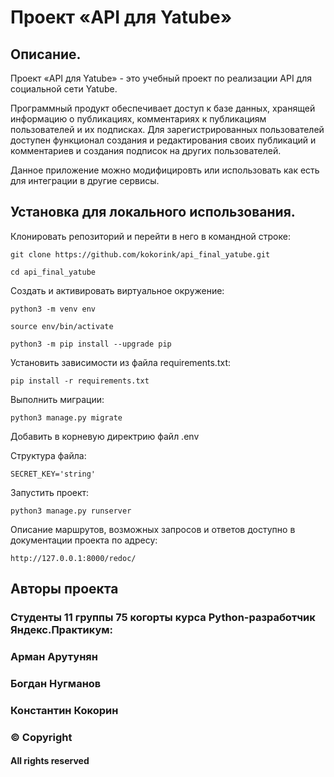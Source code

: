 # Проект «API для Yatube»

## Описание.
Проект «API для Yatube» - это учебный проект по реализации API для 
социальной сети Yatube.

Программный продукт обеспечивает доступ к базе данных, хранящей информацию о 
публикациях, комментариях к публикациям пользователей и их подписках.
Для зарегистрированных пользователей доступен функционал создания и 
редактирования своих публикаций и комментариев и создания подписок на других 
пользователей.

Данное приложение можно модифицировть или использовать как есть для 
интеграции в другие сервисы.

## Установка для локального использования.
Клонировать репозиторий и перейти в него в командной строке:

```
git clone https://github.com/kokorink/api_final_yatube.git
```

```
cd api_final_yatube
```

Cоздать и активировать виртуальное окружение:

```
python3 -m venv env
```

```
source env/bin/activate
```

```
python3 -m pip install --upgrade pip
```

Установить зависимости из файла requirements.txt:

```
pip install -r requirements.txt
```

Выполнить миграции:

```
python3 manage.py migrate
```
Добавить в корневую директрию файл .env

Структура файла:
```
SECRET_KEY='string'
```
Запустить проект:
```
python3 manage.py runserver
```

Описание маршрутов, возможных запросов и ответов доступно в документации 
проекта по адресу:
```
http://127.0.0.1:8000/redoc/
```

## Авторы проекта
### Студенты 11 группы 75 когорты курса Python-разработчик Яндекс.Практикум: 
### Арман Арутунян
### Богдан Нугманов
### Константин Кокорин

### © Copyright
#### All rights reserved




